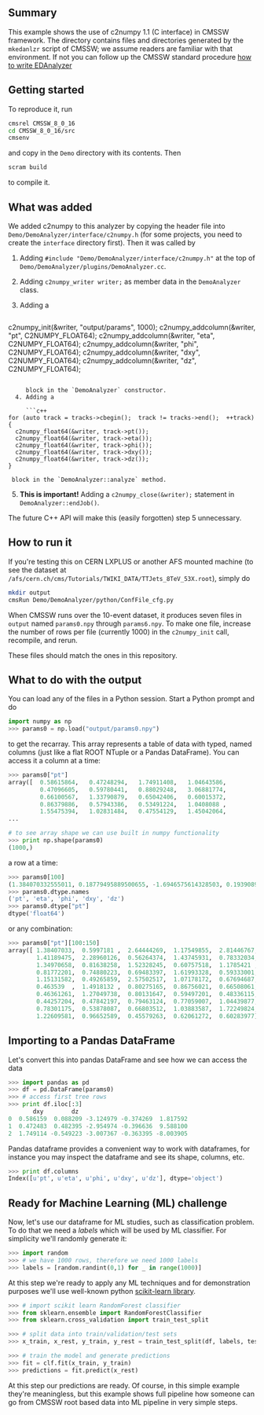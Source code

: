 ## Summary

This example shows the use of c2numpy 1.1 (C interface) in CMSSW framework. The directory contains files and directories generated by the `mkedanlzr` script of CMSSW; we assume readers are familiar with that environment. If not you can follow up the CMSSW standard procedure [how to write EDAnalyzer](https://twiki.cern.ch/twiki/bin/view/CMSPublic/WorkBookWriteFrameworkModule)

## Getting started

To reproduce it, run

```bash
cmsrel CMSSW_8_0_16
cd CMSSW_8_0_16/src
cmsenv
```

and copy in the `Demo` directory with its contents. Then

```bash
scram build
```

to compile it.

## What was added

We added c2numpy to this analyzer by copying the header file into `Demo/DemoAnalyzer/interface/c2numpy.h` (for some projects, you need to create the `interface` directory first). Then it was called by

  1. Adding `#include "Demo/DemoAnalyzer/interface/c2numpy.h"` at the top of `Demo/DemoAnalyzer/plugins/DemoAnalyzer.cc`.
  
  2. Adding `c2numpy_writer writer;` as member data in the `DemoAnalyzer` class.
  
  3. Adding a

     ```c++
c2numpy_init(&writer, "output/params", 1000);
c2numpy_addcolumn(&writer, "pt", C2NUMPY_FLOAT64);
c2numpy_addcolumn(&writer, "eta", C2NUMPY_FLOAT64);
c2numpy_addcolumn(&writer, "phi", C2NUMPY_FLOAT64);
c2numpy_addcolumn(&writer, "dxy", C2NUMPY_FLOAT64);
c2numpy_addcolumn(&writer, "dz", C2NUMPY_FLOAT64);
```

     block in the `DemoAnalyzer` constructor.
  4. Adding a

     ```c++
for (auto track = tracks->cbegin();  track != tracks->end();  ++track) {
  c2numpy_float64(&writer, track->pt());
  c2numpy_float64(&writer, track->eta());
  c2numpy_float64(&writer, track->phi());
  c2numpy_float64(&writer, track->dxy());
  c2numpy_float64(&writer, track->dz());
}
```
     block in the `DemoAnalyzer::analyze` method.
  5. **This is important!** Adding a `c2numpy_close(&writer);` statement in `DemoAnalyzer::endJob()`.

The future C++ API will make this (easily forgotten) step 5 unnecessary.

## How to run it

If you're testing this on CERN LXPLUS or another AFS mounted machine (to see the dataset at `/afs/cern.ch/cms/Tutorials/TWIKI_DATA/TTJets_8TeV_53X.root`), simply do

```bash
mkdir output
cmsRun Demo/DemoAnalyzer/python/ConfFile_cfg.py
```

When CMSSW runs over the 10-event dataset, it produces seven files in `output` named `params0.npy` through `params6.npy`. To make one file, increase the number of rows per file (currently 1000) in the `c2numpy_init` call, recompile, and rerun.

These files should match the ones in this repository.

## What to do with the output

You can load any of the files in a Python session. Start a Python prompt and do

```python
import numpy as np
>>> params0 = np.load("output/params0.npy")
```

to get the recarray. This array represents a table of data with typed, named columns (just like a flat ROOT NTuple or a Pandas DataFrame). You can access it a column at a time:

```python
>>> params0["pt"]
array([  0.58615864,   0.47248294,   1.74911408,   1.04643586,
         0.47096605,   0.59780441,   0.88029248,   3.06881774,
         0.66100567,   1.33790879,   0.65042406,   0.60015372,
         0.86379886,   0.57943386,   0.53491224,   1.0408088 ,
         1.55475394,   1.02831484,   0.47554129,   1.45042064,
...

# to see array shape we can use built in numpy functionality
>>> print np.shape(params0)
(1000,)
```

a row at a time:

```python
>>> params0[100]
(1.384070332555011, 0.18779495889500655, -1.6946575614328503, 0.19390893548491872, 0.39640133641298614)
>>> params0.dtype.names
('pt', 'eta', 'phi', 'dxy', 'dz')
>>> params0.dtype["pt"]
dtype('float64')
```

or any combination:

```python
>>> params0["pt"][100:150]
array([ 1.38407033,  0.5997181 ,  2.64444269,  1.17549855,  2.81446767,
        1.41189475,  2.28960126,  0.56264374,  1.43745931,  0.78332034,
        1.34970658,  0.81638258,  1.52328245,  0.60757518,  1.1785421 ,
        0.81772201,  0.74880223,  0.69483397,  1.61993328,  0.59333001,
        1.15131582,  0.49265859,  2.57502517,  1.07178172,  0.67694687,
        0.463539  ,  1.4918132 ,  0.80275165,  0.86756021,  0.66508061,
        0.46361261,  1.27049738,  0.80131647,  0.59497201,  0.48336115,
        0.44257204,  0.47842197,  0.79463124,  0.77059007,  1.04439877,
        0.78301175,  0.53878087,  0.66803512,  1.03883587,  1.72249824,
        1.22609581,  0.96652589,  0.45579263,  0.62061272,  0.60283977])
```

## Importing to a Pandas DataFrame

Let's convert this into pandas DataFrame and see how we can access the data

```python
>>> import pandas as pd
>>> df = pd.DataFrame(params0)
>>> # access first tree rows
>>> print df.iloc[:3]
       dxy        dz
0  0.586159  0.088209 -3.124979 -0.374269  1.817592
1  0.472483  0.482395 -2.954974 -0.396636  9.588100
2  1.749114 -0.549223 -3.007367 -0.363395 -8.003905
```

Pandas dataframe provides a convenient way to work with dataframes,
for instance you may inspect the dataframe and see its shape, columns, etc.

```python
>>> print df.columns
Index([u'pt', u'eta', u'phi', u'dxy', u'dz'], dtype='object')
```

## Ready for Machine Learning (ML) challenge

Now, let's use our dataframe for ML studies, such as classification problem.
To do that we need a *labels* which will be used by ML classifier.
For simplicity we'll randomly generate it:

```python
>>> import random
>>> # we have 1000 rows, therefore we need 1000 labels
>>> labels = [random.randint(0,1) for _ in range(1000)]
```

At this step we're ready to apply any ML techniques and for demonstration
purposes we'll use well-known python [scikit-learn library](http://scikit-learn.org/).

```python
>>> # import scikit learn RandomForest classifier
>>> from sklearn.ensemble import RandomForestClassifier
>>> from sklearn.cross_validation import train_test_split

>>> # split data into train/validation/test sets
>>> x_train, x_rest, y_train, y_rest = train_test_split(df, labels, test_size=0.3, random_state=12345)

>>> # train the model and generate predictions
>>> fit = clf.fit(x_train, y_train)
>>> predictions = fit.predict(x_rest)
```

At this step our predictions are ready. Of course, in this simple example
they're meaningless, but this example shows full pipeline how someone
can go from CMSSW root based data into ML pipeline in very simple steps.
